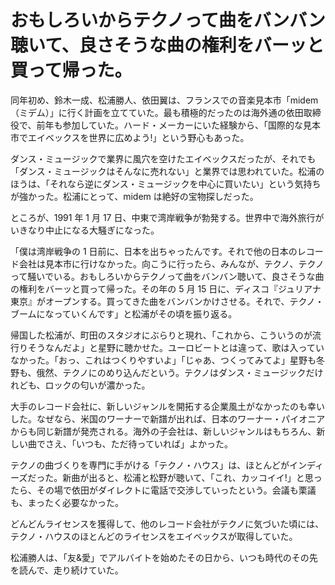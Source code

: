 # おもしろいからテクノって曲をバンバン聴いて、良さそうな曲の権利をバーッと買って帰った。

同年初め、鈴木一成、松浦勝人、依田翼は、フランスでの音楽見本市「midem（ミデム）」に行く計画を立てていた。最も積極的だったのは海外通の依田取締役で、前年も参加していた。ハード・メーカーにいた経験から、「国際的な見本市でエイベックスを世界に広めよう!」という野心もあった。

ダンス・ミュージックで業界に風穴を空けたエイベックスだったが、それでも「ダンス・ミュージックはそんなに売れない」と業界では思われていた。松浦のほうは、「それなら逆にダンス・ミュージックを中心に買いたい」という気持ちが強かった。松浦にとって、midem は絶好の宝物探しだった。

ところが、1991 年 1 月 17 日、中東で湾岸戦争が勃発する。世界中で海外旅行がいきなり中止になる大騒ぎになった。

「僕は湾岸戦争の 1 日前に、日本を出ちゃったんです。それで他の日本のレコード会社は見本市に行けなかった。向こうに行ったら、みんなが、テクノ、テクノって騒いでいる。おもしろいからテクノって曲をバンバン聴いて、良さそうな曲の権利をバーッと買って帰った。その年の 5 月 15 日に、ディスコ『ジュリアナ東京』がオープンする。買ってきた曲をバンバンかけさせる。それで、テクノ・ブームになっていくんです」と松浦がその頃を振り返る。

帰国した松浦が、町田のスタジオにぶらりと現れ、「これから、こういうのが流行りそうなんだよ」と星野に聴かせた。ユーロビートとは違って、歌は入っていなかった。「おっ、これはつくりやすいよ」「じゃあ、つくってみてよ」星野も冬野も、俄然、テクノにのめり込んだという。テクノはダンス・ミュージックだけれども、ロックの匂いが濃かった。

大手のレコード会社に、新しいジャンルを開拓する企業風土がなかったのも幸いした。なぜなら、米国のワーナーで新譜が出れば、日本のワーナー・パイオニアからも同じ新譜が発売される。海外の子会社は、新しいジャンルはもちろん、新しい曲でさえ、「いつも、ただ待っていれば」よかった。

テクノの曲づくりを専門に手がける「テクノ・ハウス」は、ほとんどがインディーズだった。新曲が出ると、松浦と松野が聴いて、「これ、カッコイイ!」と思ったら、その場で依田がダイレクトに電話で交渉していったという。会議も栗議も、まったく必要なかった。

どんどんライセンスを獲得して、他のレコード会社がテクノに気づいた頃には、テクノ・ハウスのほとんどのライセンスをエイベックスが取得していた。

松浦勝人は、「友&愛」でアルバイトを始めたその日から、いつも時代のその先を読んで、走り続けていた。
